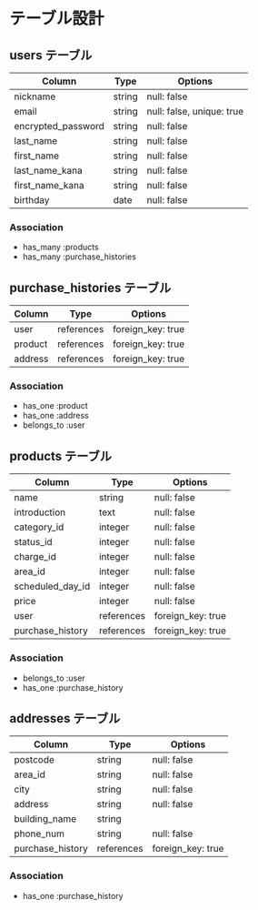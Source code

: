 # テーブル設計

## users テーブル

| Column              | Type   | Options                   |
| ------------------- | ------ | ------------------------- |
| nickname            | string | null: false               |
| email               | string | null: false, unique: true |
| encrypted_password  | string | null: false               |
| last_name           | string | null: false               |
| first_name          | string | null: false               |
| last_name_kana      | string | null: false               |
| first_name_kana     | string | null: false               |
| birthday            | date   | null: false               |

### Association

- has_many :products
- has_many :purchase_histories


## purchase_histories テーブル

| Column  | Type       | Options           |
| ------- | ---------- | ----------------- |
| user    | references | foreign_key: true |
| product | references | foreign_key: true |
| address | references | foreign_key: true |

### Association

- has_one :product
- has_one :address
- belongs_to :user


## products テーブル

| Column           | Type       | Options           |
| ---------------- | ---------- | ----------------- |
| name             | string     | null: false       |
| introduction     | text       | null: false       |
| category_id      | integer    | null: false       |
| status_id        | integer    | null: false       |
| charge_id        | integer    | null: false       |
| area_id          | integer    | null: false       |
| scheduled_day_id | integer    | null: false       |
| price            | integer    | null: false       |
| user             | references | foreign_key: true |
| purchase_history | references | foreign_key: true |

### Association

- belongs_to :user
- has_one :purchase_history


## addresses テーブル

| Column           | Type       | Options           |
| ---------------- | ---------- | ----------------- |
| postcode         | string     | null: false       |
| area_id          | string     | null: false       |
| city             | string     | null: false       |
| address          | string     | null: false       |
| building_name    | string     |                   |
| phone_num        | string     | null: false       |
| purchase_history | references | foreign_key: true |

### Association

- has_one :purchase_history
